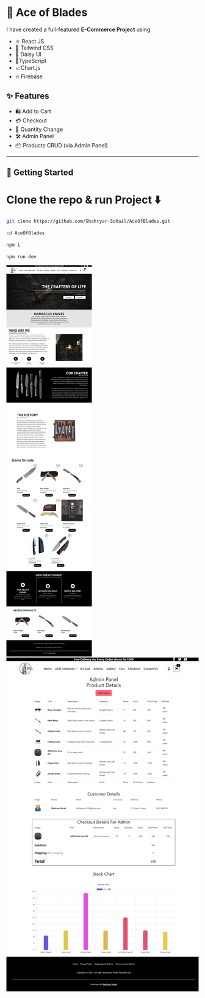 # 🛒 Ace of Blades  

I have created a full-featured **E-Commerce Project** using 
- ⚛️ React JS 
- 🎨 Tailwind CSS
- 🌸 Daisy UI
- 📜TypeScript
- 📈Chart.js 
- 🔥 Firebase  

## ✨ Features
- 🛍️ Add to Cart  
- 💳 Checkout  
- 🔄 Quantity Change  
- 🛠️ Admin Panel  
- 📦 Products CRUD (via Admin Panel)  

---

## 🚀 Getting Started  

# Clone the repo & run Project ⬇️  
```bash
git clone https://github.com/Shahryar-Sohail/AceOfBlades.git
```
```bash
cd AceOfBlades
```
```bash
npm i
```
```bash
npm run dev
```
![ScreenShot](./fullScreenShot.jpg)
![ScreenShot](./adminPanel.png)
